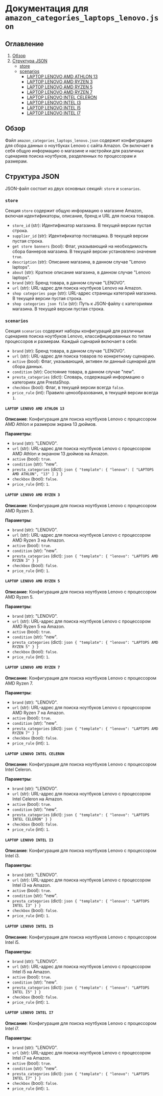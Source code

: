 # Документация для `amazon_categories_laptops_lenovo.json`

## Оглавление

1.  [Обзор](#обзор)
2.  [Структура JSON](#структура-json)
    *   [store](#store)
    *   [scenarios](#scenarios)
        *   [LAPTOP LENOVO AMD ATHLON 13](#laptop-lenovo-amd-athlon-13)
        *   [LAPTOP LENOVO AMD RYZEN 3](#laptop-lenovo-amd-ryzen-3)
        *   [LAPTOP LENOVO AMD RYZEN 5](#laptop-lenovo-amd-ryzen-5)
        *   [LAPTOP LENOVO AMD RYZEN 7](#laptop-lenovo-amd-ryzen-7)
        *   [LAPTOP LENOVO INTEL CELERON](#laptop-lenovo-intel-celeron)
        *   [LAPTOP LENOVO INTEL I3](#laptop-lenovo-intel-i3)
        *   [LAPTOP LENOVO INTEL I5](#laptop-lenovo-intel-i5)
        *   [LAPTOP LENOVO INTEL I7](#laptop-lenovo-intel-i7)

## Обзор

Файл `amazon_categories_laptops_lenovo.json` содержит конфигурацию для сбора данных о ноутбуках Lenovo с сайта Amazon. Он включает в себя общую информацию о магазине и настройки для различных сценариев поиска ноутбуков, разделенных по процессорам и размерам.

## Структура JSON

JSON-файл состоит из двух основных секций: `store` и `scenarios`.

### `store`

Секция `store` содержит общую информацию о магазине Amazon, включая идентификаторы, описание, бренд и URL для поиска товаров.

*   `store_id` (str): Идентификатор магазина. В текущей версии пустая строка.
*   `supplier_id` (str): Идентификатор поставщика. В текущей версии пустая строка.
*   `get store banners` (bool): Флаг, указывающий на необходимость сбора баннеров магазина. В текущей версии установлено значение `true`.
*   `description` (str): Описание магазина, в данном случае "Lenovo laptops".
*   `about` (str): Краткое описание магазина, в данном случае "Lenovo laptops".
*   `brand` (str): Бренд товара, в данном случае "LENOVO".
*   `url` (str): URL-адрес для поиска ноутбуков Lenovo на Amazon.
*   `shop categories page` (str): URL-адрес страницы категорий магазина. В текущей версии пустая строка.
*   `shop categories json file` (str): Путь к JSON-файлу с категориями магазина. В текущей версии пустая строка.

### `scenarios`

Секция `scenarios` содержит наборы конфигураций для различных сценариев поиска ноутбуков Lenovo, классифицированных по типам процессоров и размерам. Каждый сценарий включает в себя:

*   `brand` (str): Бренд товара, в данном случае "LENOVO".
*   `url` (str): URL-адрес для поиска товаров по конкретному сценарию.
*   `active` (bool): Флаг, указывающий, активен ли данный сценарий для сбора данных.
*   `condition` (str): Состояние товара, в данном случае "new".
*    `presta_categories` (dict): Словарь, содержащий информацию о категориях для PrestaShop.
*   `checkbox` (bool): Флаг, в текущей версии всегда `false`.
*   `price_rule` (int): Правило ценообразования, в текущей версии всегда `1`.

#### `LAPTOP LENOVO AMD ATHLON 13`

**Описание**: Конфигурация для поиска ноутбуков Lenovo с процессором AMD Athlon и размером экрана 13 дюймов.

**Параметры**:
*   `brand` (str): "LENOVO".
*   `url` (str): URL-адрес для поиска ноутбуков Lenovo с процессором AMD Athlon и экраном 13 дюймов на Amazon.
*   `active` (bool): `true`.
*   `condition` (str): "new".
*    `presta_categories` (dict): 
    ```json
    {
        "template": {
            "lenovo": [
            "LAPTOPS AMD ATHLON",
             "13"
            ]
        }
    }
    ```
*   `checkbox` (bool): `false`.
*   `price_rule` (int): `1`.

#### `LAPTOP LENOVO AMD RYZEN 3`

**Описание**: Конфигурация для поиска ноутбуков Lenovo с процессором AMD Ryzen 3.

**Параметры**:
*   `brand` (str): "LENOVO".
*   `url` (str): URL-адрес для поиска ноутбуков Lenovo с процессором AMD Ryzen 3 на Amazon.
*   `active` (bool): `true`.
*   `condition` (str): "new".
*    `presta_categories` (dict): 
    ```json
    {
        "template": {
            "lenovo": "LAPTOPS AMD RYZEN 3"
        }
    }
    ```
*   `checkbox` (bool): `false`.
*   `price_rule` (int): `1`.

#### `LAPTOP LENOVO AMD RYZEN 5`

**Описание**: Конфигурация для поиска ноутбуков Lenovo с процессором AMD Ryzen 5.

**Параметры**:
*   `brand` (str): "LENOVO".
*   `url` (str): URL-адрес для поиска ноутбуков Lenovo с процессором AMD Ryzen 5 на Amazon.
*   `active` (bool): `true`.
*   `condition` (str): "new".
*    `presta_categories` (dict): 
    ```json
    {
        "template": {
            "lenovo": "LAPTOPS AMD RYZEN 5"
        }
    }
    ```
*   `checkbox` (bool): `false`.
*   `price_rule` (int): `1`.

#### `LAPTOP LENOVO AMD RYZEN 7`

**Описание**: Конфигурация для поиска ноутбуков Lenovo с процессором AMD Ryzen 7.

**Параметры**:
*   `brand` (str): "LENOVO".
*   `url` (str): URL-адрес для поиска ноутбуков Lenovo с процессором AMD Ryzen 7 на Amazon.
*   `active` (bool): `true`.
*   `condition` (str): "new".
*    `presta_categories` (dict): 
    ```json
    {
        "template": {
            "lenovo": "LAPTOPS AMD RYZEN 7"
        }
    }
    ```
*   `checkbox` (bool): `false`.
*   `price_rule` (int): `1`.

#### `LAPTOP LENOVO INTEL CELERON`

**Описание**: Конфигурация для поиска ноутбуков Lenovo с процессором Intel Celeron.

**Параметры**:
*   `brand` (str): "LENOVO".
*   `url` (str): URL-адрес для поиска ноутбуков Lenovo с процессором Intel Celeron на Amazon.
*   `active` (bool): `true`.
*   `condition` (str): "new".
*    `presta_categories` (dict): 
    ```json
    {
        "template": {
            "lenovo": "LAPTOPS INTEL CELERON"
        }
    }
    ```
*   `checkbox` (bool): `false`.
*   `price_rule` (int): `1`.

#### `LAPTOP LENOVO INTEL I3`

**Описание**: Конфигурация для поиска ноутбуков Lenovo с процессором Intel i3.

**Параметры**:
*   `brand` (str): "LENOVO".
*   `url` (str): URL-адрес для поиска ноутбуков Lenovo с процессором Intel i3 на Amazon.
*   `active` (bool): `true`.
*   `condition` (str): "new".
*    `presta_categories` (dict): 
    ```json
    {
        "template": {
            "lenovo": "LAPTOPS INTEL I3"
        }
    }
    ```
*   `checkbox` (bool): `false`.
*   `price_rule` (int): `1`.

#### `LAPTOP LENOVO INTEL I5`

**Описание**: Конфигурация для поиска ноутбуков Lenovo с процессором Intel i5.

**Параметры**:
*   `brand` (str): "LENOVO".
*   `url` (str): URL-адрес для поиска ноутбуков Lenovo с процессором Intel i5 на Amazon.
*   `active` (bool): `true`.
*   `condition` (str): "new".
*    `presta_categories` (dict): 
    ```json
    {
        "template": {
            "lenovo": "LAPTOPS INTEL I5"
        }
    }
    ```
*   `checkbox` (bool): `false`.
*   `price_rule` (int): `1`.

#### `LAPTOP LENOVO INTEL I7`

**Описание**: Конфигурация для поиска ноутбуков Lenovo с процессором Intel i7.

**Параметры**:
*   `brand` (str): "LENOVO".
*   `url` (str): URL-адрес для поиска ноутбуков Lenovo с процессором Intel i7 на Amazon.
*   `active` (bool): `true`.
*   `condition` (str): "new".
*    `presta_categories` (dict): 
    ```json
    {
        "template": {
            "lenovo": "LAPTOPS INTEL I7"
        }
    }
    ```
*   `checkbox` (bool): `false`.
*   `price_rule` (int): `1`.